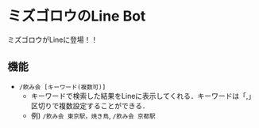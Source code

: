 # ミズゴロウのLine Bot
ミズゴロウがLineに登場！！

## 機能
- `/飲み会 [キーワード(複数可)]`
  - キーワードで検索した結果をLineに表示してくれる．キーワードは「,」区切りで複数設定することができる．
  - 例) `/飲み会 東京駅，焼き鳥`, `/飲み会 京都駅`
